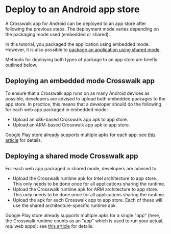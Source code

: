 # Deploy to an Android app store

A Crosswalk app for Android can be deployed to an app store after following the previous steps. The deployment mode varies depending on the packaging mode used (embedded or shared).

In this tutorial, you packaged the application using embedded mode. However, it is also possible to [package an application using shared mode](/documentation/getting_started/run_on_android.html#shared-vs-embedded-mode).

Methods for deploying both types of package to an app store are briefly outlined below.

## Deploying an embedded mode Crosswalk app

To ensure that a Crosswalk app runs on as many Android devices as possible, developers are advised to upload both embedded packages to the app store. In practice, this means that a developer should do the following for each web app packaged in embedded mode:

*   Upload an x86-based Crosswalk app apk to app store.
*   Upload an ARM-based Crosswalk app apk to app store.

Google Play store already supports multiple apks for each app: see [this article](http://developer.android.com/google/play/publishing/multiple-apks.html) for details.

## Deploying a shared mode Crosswalk app

For each web app packaged in shared mode, developers are advised to:

*   Upload the Crosswalk runtime apk for Intel architecture to app store. This only needs to be done once for all applications sharing the runtime.
*   Upload the Crosswalk runtime apk for ARM architecture to app store.  This only needs to be done once for all applications sharing the runtime.
*   Upload the apk for each Crosswalk app to app store. Each of these will use the shared architecture-specific runtime apk.

Google Play store already supports multiple apks for a single "app" (here, the Crosswalk runtime counts as an "app" which is used to run your actual, *real* web apps): see [this article](http://developer.android.com/google/play/publishing/multiple-apks.html) for details.
